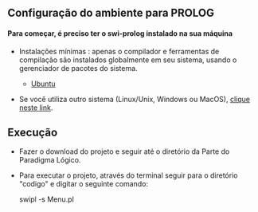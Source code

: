 ## Configuração do ambiente para PROLOG


#### Para começar, é preciso ter o swi-prolog instalado na sua máquina 

- Instalações mínimas : apenas o compilador e ferramentas de compilação são instalados globalmente em seu sistema, usando o gerenciador de pacotes do sistema.

     - [Ubuntu](https://www.swi-prolog.org/Download.html) 
    
- Se você utiliza outro sistema (Linux/Unix, Windows ou MacOS), [clique neste link](https://www.swi-prolog.org/Download.html).

## Execução

- Fazer o download do projeto e seguir até o diretório da Parte do Paradigma Lógico.

- Para executar o projeto, através do terminal seguir para o diretório "codigo" e digitar o seguinte comando: 

     swipl -s Menu.pl

